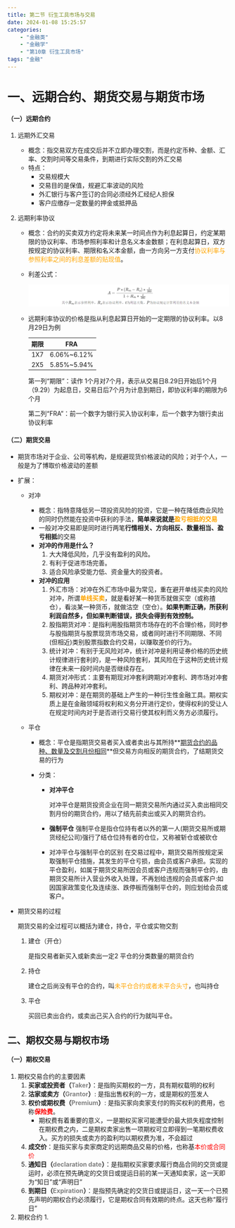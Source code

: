 ```yaml
---
title: 第二节 衍生工具市场与交易
date: 2024-01-08 15:25:57
categories: 
	- "金融类"
	- "金融学"
	- "第10章 衍生工具市场"
tags: "金融"
---
```


# 一、远期合约、期货交易与期货市场

#### （一）远期合约

1. 远期外汇交易
   - 概念：指交易双方在成交后并不立即办理交割，而是约定币种、金额、汇率、交割时间等交易条件，到期进行实际交割的外汇交易
   - 特点：
     - 交易规模大
     - 交易目的是保值，规避汇率波动的风险
     - 外汇银行与客户签订的合同必须经外汇经纪人担保
     - 客户应缴存一定数量的押金或抵押品
   
2. 远期利率协议
   - 概念：合约的买卖双方约定将未来某一时间点作为利息起算日，约定某期限的协议利率、市场参照利率和计息名义本金数额；在利息起算日，双方按规定的协议利率、期限和名义本金额，由一方向另一方支付<font color='orange'>协议利率与参照利率之间的利息差额的贴现值</font>。
   
   - 利差公式：
     
     ![image-20240111142517193](第二节-衍生工具市场与交易/image-20240111142517193.png)
     
   - 远期利率协议的价格是指从利息起算日开始的一定期限的协议利率。以8月29日为例
   
     | 期限 |     FRA     |
     | :--: | :---------: |
     | 1X7  | 6.06%~6.12% |
     | 2X5  | 5.85%~5.94% |
     
      第一列“期限”：读作 1个月对7个月，表示从交易日8.29日开始后1个月（9.29）为起息日，交易日后7个月为计息到期日，即协议利率的期限为6个月
     
      第二列“FRA”：前一个数字为银行买入协议利率，后一个数字为银行卖出协议利率

#### （二）期货交易

- 期货市场对于企业、公司等机构，是规避现货价格波动的风险；对于个人，一般是为了博取价格波动的差额

- 扩展：

  - 对冲

    - 概念：指特意降低另一项投资风险的投资，它是一种在降低商业风险的同时仍然能在投资中获利的手法，**简单来说就是<font color="orange">盈亏相抵的交易</font>**
    - 一般对冲交易即是同时进行两笔**行情相关、方向相反、数量相当、盈亏相抵**的交易
    - **对冲的作用是什么？**
      1. 大大降低风险，几乎没有盈利的风险。
      2. 有利于促进市场完善。
      3. 适合风险承受能力低、资金量大的投资者。
    - **对冲的应用**
      1. 外汇市场：对冲在外汇市场中最为常见，重在避开单线买卖的风险对冲，所谓<font color="orange">**单线买卖**</font>，就是看好某一种货币就做买空（或称揸仓），看淡某一种货币，就做沽空（空仓）。**如果判断正确，所获利利润自然多，但如果判断错误，损失会得到有效控制。**
      2. 股指期货对冲：是指利用股指期货市场存在的不合理价格，同时参与股指期货与股票现货市场交易，或者同时进行不同期限、不同(但相近)类别股票指数合约交易，以赚取差价的行为。
      3. 统计对冲：有别于无风险对冲，统计对冲是利用证券价格的历史统计规律进行套利的，是一种风险套利，其风险在于这种历史统计规律在未来一段时间内是否继续存在。
      4. 期货对冲形式：主要有期现对冲套利跨期对冲套利、跨市场对冲套利、跨品种对冲套利。
      5. 期权对冲：是在期货的基础上产生的一种衍生性金融工具。期权实质上是在金融领域将权利和义务分开进行定价，使得权利的受让人在规定时间内对于是否进行交易行使其权利而义务方必须履行。

  - 平仓

    - 概念：平仓是指期货交易者买入或者卖出与其所持**<u>期货合约的品种、数量及交割月份相同</u>**但交易方向相反的期货合约，了结期货交易的行为

    - 分类：

      - **对冲平仓**

        对冲平仓是期货投资企业在同一期货交易所内通过买入卖出相同交割月份的期货合约，用以了结先前卖出或买入的期货合约。

      - **强制平仓**
        强制平仓是指仓位持有者以外的第一人(期货交易所或期货经纪公司)强行了结仓位持有者的仓位，又称被斩仓或被砍仓

      - 对冲平仓与强制平仓的区别
        在交易过程中，期货交易所按规定采取强制平仓措施，其发生的平仓亏损，由会员或客户承担。实现的平仓盈利，如属于期货交易所因会员或客户违规而强制平仓的，由期货交易所计入营业外收入处理，不再划给违规的会员或客户:如因国家政策变化及连续涨、跌停板而强制平仓的，则应划给会员或客户。
  
- 期货交易的过程

  期货交易的全过程可以概括为建仓，持仓，平仓或实物交割

  1. 建仓（开仓）

     是指交易者新买入或新卖出一定2 平仓的分类数量的期货合约

  2. 持仓

     建仓之后尚没有平仓的合约，叫<font color='orange'>未平仓合约或者未平合头寸</font>，也叫持仓

  3. 平仓

     买回已卖出合约，或卖出己买入合约的行为就叫平仓。

## 二、期权交易与期权市场

#### （一）期权交易

1. 期权交易合约的主要因素
   1. **买家或投资者（<font color='grey'>Taker</font>）**：是指购买期权的一方，具有期权载明的权利
   2. **沽家或卖方（<font color='grey'>Grantor</font>）**: 是指出售权利的一方，或是期权的签发人
   3. **权价或期权费（<font color='grey'>Premium</font>）**: 是指买家向卖家支付的购买权利的费用，也称<font color='red'>**保险费**</font>。
      - 期权费有着重要的意义，一是期权买家可能遭受的最大损失程度控制在期权费之内，二是期权卖家出售一项期权可立即得到一笔期权费收入。买方的损失或卖方的盈利均以期权费为准，不会超过
   4. **成交价**：是指买家与卖家商定的远期商品交易的价格，也称基<font color='red'>本价或合同价</font>
   5. **通知日（<font color='grey'>declaration date</font>）**：是指期权买家要求履行商品合同的交货或提运时，必须在预先确定的交货日或提运日前的某一天通知卖家，这一天即为“知日”或“声明日”
   6. **到期日（<font color='grey'>Expiration</font>）**：是指预先确定的交货日或提运日，这一天一个已预先声明的期权合约必须履行，它是期权合同有效期的终点。这天也称“履行日”
2. 期权合约
   1. 
